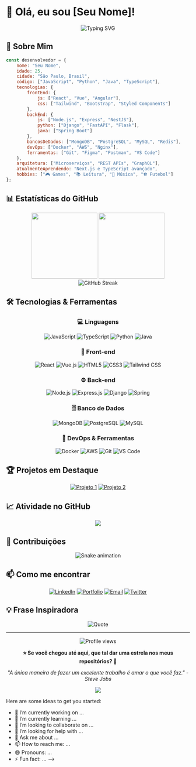 # 👋 Olá, eu sou [Seu Nome]!

<div align="center">
  <img src="https://readme-typing-svg.herokuapp.com?font=Fira+Code&weight=500&size=22&pause=1000&color=58A6FF&center=true&vCenter=true&width=435&lines=Desenvolvedor+Full+Stack;Apaixonado+por+Tecnologia;Sempre+Aprendendo+%F0%9F%9A%80" alt="Typing SVG" />
</div>

## 🚀 Sobre Mim

```javascript
const desenvolvedor = {
    nome: "Seu Nome",
    idade: 25,
    cidade: "São Paulo, Brasil",
    código: ["JavaScript", "Python", "Java", "TypeScript"],
    tecnologias: {
        frontEnd: {
            js: ["React", "Vue", "Angular"],
            css: ["Tailwind", "Bootstrap", "Styled Components"]
        },
        backEnd: {
            js: ["Node.js", "Express", "NestJS"],
            python: ["Django", "FastAPI", "Flask"],
            java: ["Spring Boot"]
        },
        bancosDeDados: ["MongoDB", "PostgreSQL", "MySQL", "Redis"],
        devOps: ["Docker", "AWS", "Nginx"],
        ferramentas: ["Git", "Figma", "Postman", "VS Code"]
    },
    arquitetura: ["Microserviços", "REST APIs", "GraphQL"],
    atualmenteAprendendo: "Next.js e TypeScript avançado",
    hobbies: ["🎮 Games", "📚 Leitura", "🎵 Música", "⚽ Futebol"]
};
```

## 📊 Estatísticas do GitHub

<div align="center">
  <img height="180em" src="https://github-readme-stats.vercel.app/api?username=seu-usuario&show_icons=true&theme=tokyonight&include_all_commits=true&count_private=true"/>
  <img height="180em" src="https://github-readme-stats.vercel.app/api/top-langs/?username=seu-usuario&layout=compact&langs_count=7&theme=tokyonight"/>
</div>

<div align="center">
  <img src="https://github-readme-streak-stats.herokuapp.com/?user=seu-usuario&theme=tokyonight" alt="GitHub Streak" />
</div>

## 🛠️ Tecnologias & Ferramentas

<div align="center">

### 💻 Linguagens
![JavaScript](https://img.shields.io/badge/-JavaScript-F7DF1E?style=for-the-badge&logo=javascript&logoColor=black)
![TypeScript](https://img.shields.io/badge/-TypeScript-3178C6?style=for-the-badge&logo=typescript&logoColor=white)
![Python](https://img.shields.io/badge/-Python-3776AB?style=for-the-badge&logo=python&logoColor=white)
![Java](https://img.shields.io/badge/-Java-ED8B00?style=for-the-badge&logo=java&logoColor=white)

### 🎨 Front-end
![React](https://img.shields.io/badge/-React-61DAFB?style=for-the-badge&logo=react&logoColor=black)
![Vue.js](https://img.shields.io/badge/-Vue.js-4FC08D?style=for-the-badge&logo=vue.js&logoColor=white)
![HTML5](https://img.shields.io/badge/-HTML5-E34F26?style=for-the-badge&logo=html5&logoColor=white)
![CSS3](https://img.shields.io/badge/-CSS3-1572B6?style=for-the-badge&logo=css3&logoColor=white)
![Tailwind CSS](https://img.shields.io/badge/-Tailwind_CSS-38B2AC?style=for-the-badge&logo=tailwind-css&logoColor=white)

### ⚙️ Back-end
![Node.js](https://img.shields.io/badge/-Node.js-339933?style=for-the-badge&logo=node.js&logoColor=white)
![Express.js](https://img.shields.io/badge/-Express.js-000000?style=for-the-badge&logo=express&logoColor=white)
![Django](https://img.shields.io/badge/-Django-092E20?style=for-the-badge&logo=django&logoColor=white)
![Spring](https://img.shields.io/badge/-Spring-6DB33F?style=for-the-badge&logo=spring&logoColor=white)

### 🗄️ Banco de Dados
![MongoDB](https://img.shields.io/badge/-MongoDB-47A248?style=for-the-badge&logo=mongodb&logoColor=white)
![PostgreSQL](https://img.shields.io/badge/-PostgreSQL-336791?style=for-the-badge&logo=postgresql&logoColor=white)
![MySQL](https://img.shields.io/badge/-MySQL-4479A1?style=for-the-badge&logo=mysql&logoColor=white)

### 🚀 DevOps & Ferramentas
![Docker](https://img.shields.io/badge/-Docker-2496ED?style=for-the-badge&logo=docker&logoColor=white)
![AWS](https://img.shields.io/badge/-AWS-232F3E?style=for-the-badge&logo=amazon-aws&logoColor=white)
![Git](https://img.shields.io/badge/-Git-F05032?style=for-the-badge&logo=git&logoColor=white)
![VS Code](https://img.shields.io/badge/-Visual_Studio_Code-007ACC?style=for-the-badge&logo=visual-studio-code&logoColor=white)

</div>

## 🏆 Projetos em Destaque

<div align="center">

[![Projeto 1](https://github-readme-stats.vercel.app/api/pin/?username=seu-usuario&repo=projeto-incrivel&theme=tokyonight)](https://github.com/seu-usuario/projeto-incrivel)
[![Projeto 2](https://github-readme-stats.vercel.app/api/pin/?username=seu-usuario&repo=outro-projeto&theme=tokyonight)](https://github.com/seu-usuario/outro-projeto)

</div>

## 📈 Atividade no GitHub

<div align="center">
  <img src="https://github-readme-activity-graph.vercel.app/graph?username=seu-usuario&theme=tokyo-night&bg_color=1a1b27&color=58a6ff&line=58a6ff&point=24292e&area=true&hide_border=true" />
</div>

## 🐍 Contribuições

<div align="center">
  <img src="https://raw.githubusercontent.com/seu-usuario/seu-usuario/output/github-contribution-grid-snake.svg" alt="Snake animation" />
</div>

## 📫 Como me encontrar

<div align="center">

[![LinkedIn](https://img.shields.io/badge/-LinkedIn-0077B5?style=for-the-badge&logo=linkedin&logoColor=white)](https://linkedin.com/in/seu-perfil)
[![Portfolio](https://img.shields.io/badge/-Portfolio-000000?style=for-the-badge&logo=vercel&logoColor=white)](https://seu-portfolio.com)
[![Email](https://img.shields.io/badge/-Email-D14836?style=for-the-badge&logo=gmail&logoColor=white)](mailto:seu-email@gmail.com)
[![Twitter](https://img.shields.io/badge/-Twitter-1DA1F2?style=for-the-badge&logo=twitter&logoColor=white)](https://twitter.com/seu-usuario)

</div>

## 💡 Frase Inspiradora

<div align="center">
  <img src="https://quotes-github-readme.vercel.app/api?type=horizontal&theme=tokyonight" alt="Quote" />
</div>

---

<div align="center">
  <img src="https://komarev.com/ghpvc/?username=seu-usuario&color=58a6ff&style=for-the-badge" alt="Profile views" />
  
  **⭐ Se você chegou até aqui, que tal dar uma estrela nos meus repositórios? 🚀**
  
  *"A única maneira de fazer um excelente trabalho é amar o que você faz." - Steve Jobs*
</div>

<div align="center">
  <img src="https://capsule-render.vercel.app/api?type=waving&color=58a6ff&height=100&section=footer" />
</div>

Here are some ideas to get you started:

- 🔭 I’m currently working on ...
- 🌱 I’m currently learning ...
- 👯 I’m looking to collaborate on ...
- 🤔 I’m looking for help with ...
- 💬 Ask me about ...
- 📫 How to reach me: ...
- 😄 Pronouns: ...
- ⚡ Fun fact: ...
-->
